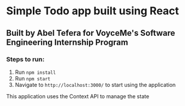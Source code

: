 # Simple Todo app built using React

## Built by Abel Tefera for VoyceMe's Software Engineering Internship Program

### Steps to run:

1. Run `npm install`
2. Run `npm start`
3. Navigate to `http://localhost:3000/` to start using the application

This application uses the Context API to manage the state